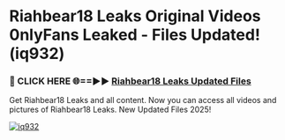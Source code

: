 # Riahbear18 Leaks Original Videos 0nlyFans Leaked - Files Updated! (iq932)

<h3>🔴 CLICK HERE 🌐==►► <a href="https://tinyurl.com/3hn5wdd3" rel="nofollow">Riahbear18 Leaks Updated Files</a></h3>

Get Riahbear18 Leaks and all content. Now you can access all videos and pictures of Riahbear18 Leaks. New Updated Files 2025!

[![iq932](https://i.imgur.com/4HnBqBT.gif)](https://tinyurl.com/3hn5wdd3)
